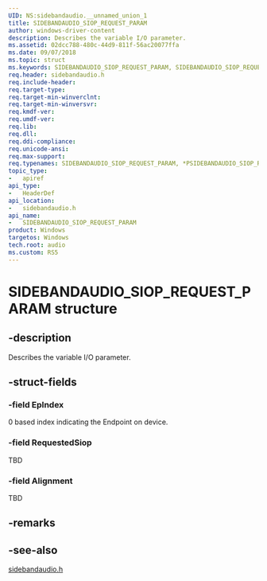 ```yaml
---
UID: NS:sidebandaudio.__unnamed_union_1
title: SIDEBANDAUDIO_SIOP_REQUEST_PARAM
author: windows-driver-content
description: Describes the variable I/O parameter.
ms.assetid: 02dcc788-480c-44d9-811f-56ac20077ffa
ms.date: 09/07/2018
ms.topic: struct
ms.keywords: SIDEBANDAUDIO_SIOP_REQUEST_PARAM, SIDEBANDAUDIO_SIOP_REQUEST_PARAM, *PSIDEBANDAUDIO_SIOP_REQUEST_PARAM, 
req.header: sidebandaudio.h
req.include-header:
req.target-type:
req.target-min-winverclnt:
req.target-min-winversvr:
req.kmdf-ver:
req.umdf-ver:
req.lib:
req.dll:
req.ddi-compliance:
req.unicode-ansi:
req.max-support:
req.typenames: SIDEBANDAUDIO_SIOP_REQUEST_PARAM, *PSIDEBANDAUDIO_SIOP_REQUEST_PARAM
topic_type: 
-	apiref
api_type: 
-	HeaderDef
api_location: 
-	sidebandaudio.h
api_name: 
-	SIDEBANDAUDIO_SIOP_REQUEST_PARAM
product: Windows
targetos: Windows
tech.root: audio
ms.custom: RS5
---
```


# SIDEBANDAUDIO_SIOP_REQUEST_PARAM structure

## -description
Describes the variable I/O parameter.

## -struct-fields

### -field EpIndex
0 based index indicating the Endpoint on device.
 
### -field RequestedSiop
TBD
 
### -field Alignment
TBD 

## -remarks

## -see-also
[sidebandaudio.h](index.md)

